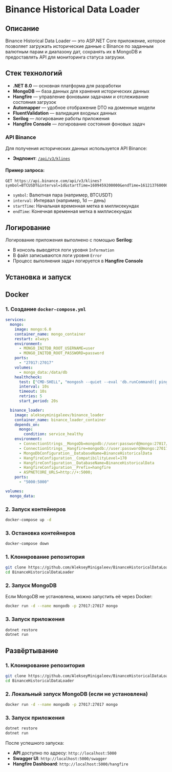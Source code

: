 # Binance Historical Data Loader

## Описание
Binance Historical Data Loader — это ASP.NET Core приложение, которое позволяет загружать исторические данные с Binance по заданным валютным парам и диапазону дат, сохранять их в MongoDB и предоставлять API для мониторинга статуса загрузки.

## Стек технологий
- **.NET 8.0** — основная платформа для разработки
- **MongoDB** — база данных для хранения исторических данных
- **Hangfire** — управление фоновыми задачами и отслеживание состояния загрузок
- **Automapper** — удобное отображение DTO на доменные модели
- **FluentValidation** — валидация входных данных
- **Serilog** — логирование работы приложения
- **Hangfire Console** — логирование состояния фоновых задач
  
### API Binance
Для получения исторических данных используется API Binance:
- **Эндпоинт**: [`/api/v3/klines`](https://developers.binance.info/docs/binance-spot-api-docs/rest-api/market-data-endpoints#klinecandlestick-data)

#### Пример запроса:
```plaintext
GET https://api.binance.com/api/v3/klines?symbol=BTCUSDT&interval=1d&startTime=1609459200000&endTime=1612137600000
```
- `symbol`: Валютная пара (например, BTCUSDT)
- `interval`: Интервал (например, 1d — день)
- `startTime`: Начальная временная метка в миллисекундах
- `endTime`: Конечная временная метка в миллисекундах

## Логирование
Логирование приложения выполнено с помощью **Serilog**:
- В консоль выводятся логи уровня `Information`
- В файл записываются логи уровня `Error`
- Процесс выполнения задач логируется в **Hangfire Console**

## Установка и запуск

## Docker
### 1. Создание `docker-compose.yml`
```yaml
services:
  mongo:
    image: mongo:6.0
    container_name: mongo_container
    restart: always
    environment:
      - MONGO_INITDB_ROOT_USERNAME=user
      - MONGO_INITDB_ROOT_PASSWORD=password
    ports:
      - "27017:27017"
    volumes:
      - mongo_data:/data/db
    healthcheck:
      test: ["CMD-SHELL", "mongosh --quiet --eval 'db.runCommand({ ping: 1 }).ok || 0' mongo:27017/test"]
      interval: 10s
      timeout: 10s
      retries: 5
      start_period: 20s

  binance_loader:
    image: alekseyminigaleev/binance_loader
    container_name: binance_loader_container
    depends_on:
      mongo:
        condition: service_healthy
    environment:
      - ConnectionStrings__MongoDb=mongodb://user:password@mongo:27017/
      - ConnectionStrings__Hangfire=mongodb://user:password@mongo:27017/
      - MongoDbConfiguration__DatabaseName=BinanceHistoricalData
      - HangfireConfiguration__CompatibilityLevel=170
      - HangfireConfiguration__DatabaseName=BinanceHistoricalData
      - HangfireConfiguration__Prefix=hangfire
      - ASPNETCORE_URLS=http://+:5000;
    ports:
      - "5000:5000"

volumes:
  mongo_data:
```
### 2. Запуск контейнеров
```sh
docker-compose up -d
```
### 3. Остановка контейнеров
```sh
docker-compose down
```

### 1. Клонирование репозитория
```sh
git clone https://github.com/AlekseyMinigaleev/BinanceHistoricalDataLoader.git
cd BinanceHistoricalDataLoader
```
### 2. Запуск MongoDB
Если MongoDB не установлена, можно запустить её через Docker:
```sh
docker run -d --name mongodb -p 27017:27017 mongo
```

### 3. Запуск приложения
```sh
dotnet restore
dotnet run
```

## Развёртывание
### 1. Клонирование репозитория
```sh
git clone https://github.com/AlekseyMinigaleev/BinanceHistoricalDataLoader.git
cd BinanceHistoricalDataLoader
```

### 2. Локальный запуск MongoDB (если не установлена)
```sh
docker run -d --name mongodb -p 27017:27017 mongo
```

### 3. Запуск приложения
```sh
dotnet restore
dotnet run
```
После успешного запуска:
- **API** доступно по адресу: `http://localhost:5000`
- **Swagger UI**: `http://localhost:5000/swagger`
- **Hangfire Dashboard**: `http://localhost:5000/hangfire`




